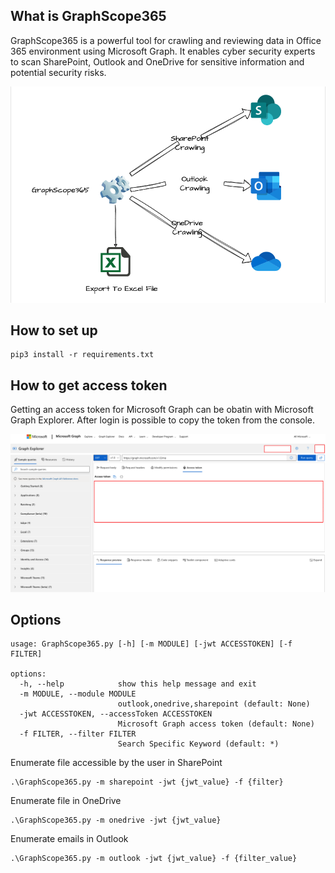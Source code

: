 ## What is GraphScope365

GraphScope365 is a powerful tool for crawling and reviewing data in Office 365 environment using Microsoft Graph. It enables cyber security experts to scan SharePoint, Outlook and OneDrive for sensitive information and potential security risks.

![alt text](GraphScope365_diagram.png "Diagram")

## How to set up

```
pip3 install -r requirements.txt
```

## How to get access token

Getting an access token for Microsoft Graph can be obatin with Microsoft Graph Explorer. After login is possible to copy the token from the console.

![alt text](Graph_Explorer.png "Graph Explorer")

## Options

```
usage: GraphScope365.py [-h] [-m MODULE] [-jwt ACCESSTOKEN] [-f FILTER]

options:
  -h, --help            show this help message and exit
  -m MODULE, --module MODULE
                        outlook,onedrive,sharepoint (default: None)
  -jwt ACCESSTOKEN, --accessToken ACCESSTOKEN
                        Microsoft Graph access token (default: None)
  -f FILTER, --filter FILTER
                        Search Specific Keyword (default: *)
```

Enumerate file accessible by the user in SharePoint

```
.\GraphScope365.py -m sharepoint -jwt {jwt_value} -f {filter}
```

Enumerate file in OneDrive

```
.\GraphScope365.py -m onedrive -jwt {jwt_value}
```

Enumerate emails in Outlook

```
.\GraphScope365.py -m outlook -jwt {jwt_value} -f {filter_value}
```

